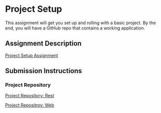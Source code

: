 # Project Setup
This assignment will get you set up and rolling with a basic project. By the end, you will have a GitHub repo that contains a working application.

## Assignment Description
[Project Setup Assignment](https://education.launchcode.org/liftoff/modules/assignments/project-setup)

## Submission Instructions

### Project Repository
[Project Repository: Rest](https://github.com/April-2022-LC-LiftOff/kale-yeah-rest)

[Project Repositroy: Web](https://github.com/April-2022-LC-LiftOff/kale-yeah-web)
